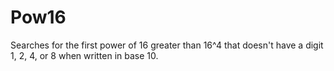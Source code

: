 # Pow16
Searches for the first power of 16 greater than 16^4 that doesn't have a digit 1, 2, 4, or 8 when written in base 10. 
